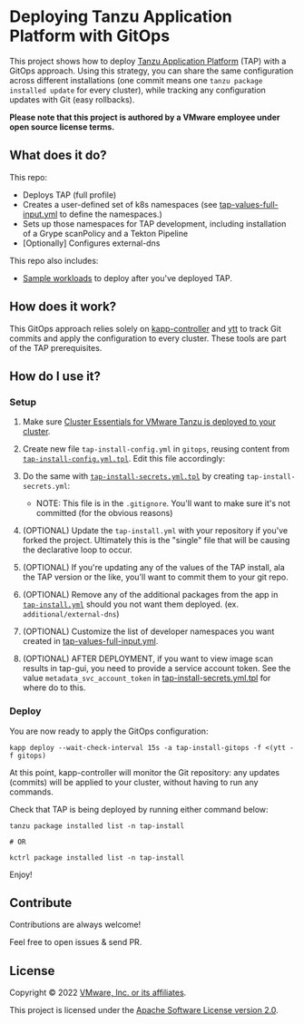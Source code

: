# Deploying Tanzu Application Platform with GitOps

This project shows how to deploy
[Tanzu Application Platform](https://tanzu.vmware.com/application-platform) (TAP)
with a GitOps approach. Using this strategy, you can share the same configuration
across different installations
(one commit means one `tanzu package installed update` for every cluster),
while tracking any configuration updates with Git (easy rollbacks).

**Please note that this project is authored by a VMware employee under open source license terms.**

## What does it do?

This repo:
- Deploys TAP (full profile)
- Creates a user-defined set of k8s namespaces (see [tap-values-full-input.yml](config-full/tap-values-full-input.yml) to define the namespaces.)
- Sets up those namespaces for TAP development, including installation of a Grype scanPolicy and a Tekton Pipeline
- [Optionally] Configures external-dns

This repo also includes:
- [Sample workloads](additional/workloads/) to deploy after you've deployed TAP.

## How does it work?

This GitOps approach relies solely on [kapp-controller](https://carvel.dev/kapp-controller/)
and [ytt](https://carvel.dev/ytt/) to track Git commits and apply the configuration
to every cluster. These tools are part of the TAP prerequisites.

## How do I use it?
### Setup
1. Make sure [Cluster Essentials for VMware Tanzu is deployed to your cluster](https://docs.vmware.com/en/Tanzu-Application-Platform/1.0/tap/GUID-install-general.html#install-cluster-essentials-for-vmware-tanzu-2).

1. Create new file `tap-install-config.yml` in `gitops`, reusing content from [`tap-install-config.yml.tpl`](gitops/tap-install-config.yml.tpl).
Edit this file accordingly:

1. Do the same with [`tap-install-secrets.yml.tpl`](gitops/tap-install-secrets.yml.tpl)
by creating `tap-install-secrets.yml`:
    - NOTE: This file is in the `.gitignore`. You'll want to make sure it's not committed (for the obvious reasons)

1. (OPTIONAL) Update the `tap-install.yml` with your repository if you've forked the project. Ultimately this is the "single" file that will be causing the declarative loop to occur.

1. (OPTIONAL) If you're updating any of the values of the TAP install, ala the TAP version or the like, you'll want to commit them to your git repo.

1. (OPTIONAL) Remove any of the additional packages from the app in [`tap-install.yml`](gitops/tap-install.yml) should you not want them deployed. (ex. `additional/external-dns`)

1. (OPTIONAL) Customize the list of developer namespaces you want created in [tap-values-full-input.yml](config-full/tap-values-full-input.yml).

1. (OPTIONAL) AFTER DEPLOYMENT, if you want to view image scan results in tap-gui, you need to provide a service account token. See the value `metadata_svc_account_token` in [tap-install-secrets.yml.tpl](gitops/tap-install-secrets.yml.tpl) for where do to this.

### Deploy 
You are now ready to apply the GitOps configuration:

```shell
kapp deploy --wait-check-interval 15s -a tap-install-gitops -f <(ytt -f gitops)
```

At this point, kapp-controller will monitor the Git repository: any updates
(commits) will be applied to your cluster, without having to run any commands.

Check that TAP is being deployed by running either command below:

```shell
tanzu package installed list -n tap-install

# OR

kctrl package installed list -n tap-install
```

Enjoy!

## Contribute

Contributions are always welcome!

Feel free to open issues & send PR.

## License

Copyright &copy; 2022 [VMware, Inc. or its affiliates](https://vmware.com).

This project is licensed under the [Apache Software License version 2.0](https://www.apache.org/licenses/LICENSE-2.0).
